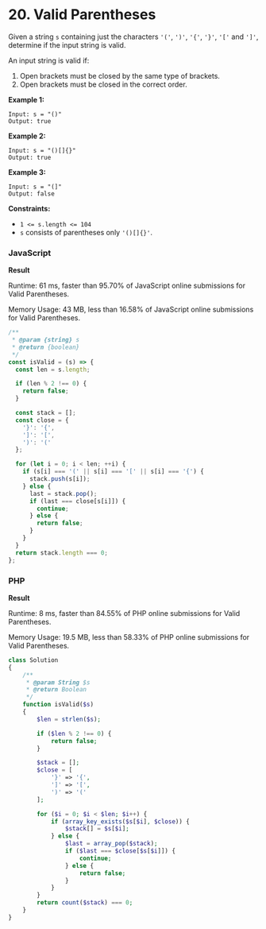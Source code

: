 # 20. Valid Parentheses

Given a string `s` containing just the characters `'('`, `')'`, `'{'`, `'}'`, `'['` and `']'`, determine if the input string is valid.

An input string is valid if:

1. Open brackets must be closed by the same type of brackets.
2. Open brackets must be closed in the correct order.

**Example 1:**

```
Input: s = "()"
Output: true
```

**Example 2:**

```
Input: s = "()[]{}"
Output: true
```

**Example 3:**

```
Input: s = "(]"
Output: false
```

**Constraints:**

* `1 <= s.length <= 104`
* `s` consists of parentheses only `'()[]{}'`.

### JavaScript

**Result**

Runtime: 61 ms, faster than 95.70% of JavaScript online submissions for Valid Parentheses.

Memory Usage: 43 MB, less than 16.58% of JavaScript online submissions for Valid Parentheses.

```javascript
/**
 * @param {string} s
 * @return {boolean}
 */
const isValid = (s) => {
  const len = s.length;

  if (len % 2 !== 0) {
    return false;
  }

  const stack = [];
  const close = {
    '}': '{',
    ']': '[',
    ')': '('
  };

  for (let i = 0; i < len; ++i) {
    if (s[i] === '(' || s[i] === '[' || s[i] === '{') {
      stack.push(s[i]);
    } else {
      last = stack.pop();
      if (last === close[s[i]]) {
        continue;
      } else {
        return false;
      }
    }
  }
  return stack.length === 0;
};
```

### PHP

**Result**

Runtime: 8 ms, faster than 84.55% of PHP online submissions for Valid Parentheses.

Memory Usage: 19.5 MB, less than 58.33% of PHP online submissions for Valid Parentheses.

```php
class Solution
{
    /**
     * @param String $s
     * @return Boolean
     */
    function isValid($s)
    {
        $len = strlen($s);

        if ($len % 2 !== 0) {
            return false;
        }

        $stack = [];
        $close = [
            '}' => '{',
            ']' => '[',
            ')' => '('
        ];

        for ($i = 0; $i < $len; $i++) {
            if (array_key_exists($s[$i], $close)) {
                $stack[] = $s[$i];
            } else {
                $last = array_pop($stack);
                if ($last === $close[$s[$i]]) {
                    continue;
                } else {
                    return false;
                }
            }
        }
        return count($stack) === 0;
    }
}
```
